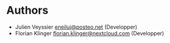 # Authors

* Julien Veyssier <eneiluj@posteo.net> (Developper)
* Florian Klinger <florian.klinger@nextcloud.com> (Developper)
